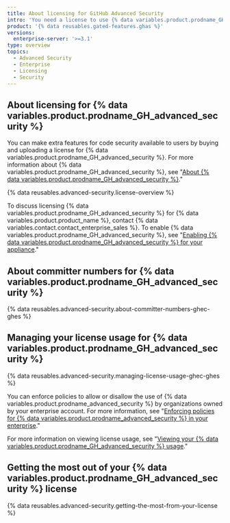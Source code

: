 ```yaml
---
title: About licensing for GitHub Advanced Security
intro: 'You need a license to use {% data variables.product.prodname_GH_advanced_security %} features, such as {% data variables.product.prodname_code_scanning %} and {% data variables.product.prodname_secret_scanning %}.'
product: '{% data reusables.gated-features.ghas %}'
versions:
  enterprise-server: '>=3.1'
type: overview
topics:
  - Advanced Security
  - Enterprise
  - Licensing
  - Security
---
```


## About licensing for {% data variables.product.prodname_GH_advanced_security %}

You can make extra features for code security available to users by buying and uploading a license for {% data variables.product.prodname_GH_advanced_security %}. For more information about {% data variables.product.prodname_GH_advanced_security %}, see "[About {% data variables.product.prodname_GH_advanced_security %}](/github/getting-started-with-github/about-github-advanced-security)."

{% data reusables.advanced-security.license-overview %}

To discuss licensing {% data variables.product.prodname_GH_advanced_security %} for {% data variables.product.product_name %}, contact {% data variables.contact.contact_enterprise_sales %}. To enable {% data variables.product.prodname_GH_advanced_security %}, see "[Enabling {% data variables.product.prodname_GH_advanced_security %} for your appliance](/admin/advanced-security/enabling-github-advanced-security-for-your-enterprise)."

## About committer numbers for {% data variables.product.prodname_GH_advanced_security %}

{% data reusables.advanced-security.about-committer-numbers-ghec-ghes %}

## Managing your license usage for {% data variables.product.prodname_GH_advanced_security %}

{% data reusables.advanced-security.managing-license-usage-ghec-ghes %}

You can enforce policies to allow or disallow the use of {% data variables.product.prodname_advanced_security %} by organizations owned by your enterprise account. For more information, see "[Enforcing policies for {% data variables.product.prodname_advanced_security %} in your enterprise](/admin/policies/enforcing-policies-for-advanced-security-in-your-enterprise)."

For more information on viewing license usage, see "[Viewing your {% data variables.product.prodname_GH_advanced_security %} usage](/admin/advanced-security/viewing-your-github-advanced-security-usage)."

## Getting the most out of your {% data variables.product.prodname_GH_advanced_security %} license

{% data reusables.advanced-security.getting-the-most-from-your-license %}

